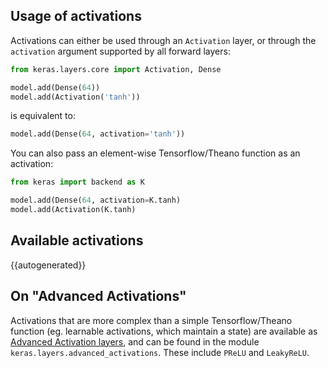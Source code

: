
## Usage of activations

Activations can either be used through an `Activation` layer, or through the `activation` argument supported by all forward layers:

```python
from keras.layers.core import Activation, Dense

model.add(Dense(64))
model.add(Activation('tanh'))
```
is equivalent to:
```python
model.add(Dense(64, activation='tanh'))
```

You can also pass an element-wise Tensorflow/Theano function as an activation:

```python
from keras import backend as K

model.add(Dense(64, activation=K.tanh)
model.add(Activation(K.tanh)
```

## Available activations

{{autogenerated}}

## On "Advanced Activations"

Activations that are more complex than a simple Tensorflow/Theano function (eg. learnable activations, which maintain a state) are available as [Advanced Activation layers](layers/advanced-activations.md), and can be found in the module `keras.layers.advanced_activations`. These include `PReLU` and `LeakyReLU`.
